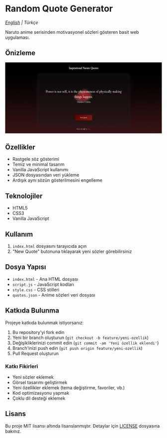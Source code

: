 # Random Quote Generator

_[English](README.md) | Türkçe_

Naruto anime serisinden motivasyonel sözleri gösteren basit web uygulaması.

## Önizleme

![Uygulama Görseli](assets/screenshot.png)

## Özellikler

- Rastgele söz gösterimi
- Temiz ve minimal tasarım
- Vanilla JavaScript kullanımı
- JSON dosyasından veri yükleme
- Ardışık aynı sözün gösterilmesini engelleme

## Teknolojiler

- HTML5
- CSS3
- Vanilla JavaScript

## Kullanım

1. `index.html` dosyasını tarayıcıda açın
2. "New Quote" butonuna tıklayarak yeni sözler görebilirsiniz

## Dosya Yapısı

- `index.html` - Ana HTML dosyası
- `script.js` - JavaScript kodları
- `style.css` - CSS stilleri
- `quotes.json` - Anime sözleri veri dosyası

## Katkıda Bulunma

Projeye katkıda bulunmak istiyorsanız:

1. Bu repository'yi fork edin
2. Yeni bir branch oluşturun (`git checkout -b feature/yeni-ozellik`)
3. Değişikliklerinizi commit edin (`git commit -am 'Yeni özellik eklendi'`)
4. Branch'inizi push edin (`git push origin feature/yeni-ozellik`)
5. Pull Request oluşturun

### Katkı Fikirleri

- Yeni sözler eklemek
- Görsel tasarımı geliştirmek
- Yeni özellikler eklemek (tema değiştirme, favoriler, vb.)
- Kod optimizasyonu yapmak
- Çoklu dil desteği eklemek

## Lisans

Bu proje MIT lisansı altında lisanslanmıştır. Detaylar için [LICENSE](LICENSE) dosyasına bakınız.
